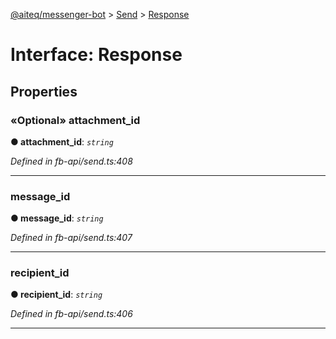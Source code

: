 [@aiteq/messenger-bot](../README.md) > [Send](../modules/send.md) > [Response](../interfaces/send.response.md)



# Interface: Response


## Properties
<a id="attachment_id"></a>

### «Optional» attachment_id

**●  attachment_id**:  *`string`* 

*Defined in fb-api/send.ts:408*





___

<a id="message_id"></a>

###  message_id

**●  message_id**:  *`string`* 

*Defined in fb-api/send.ts:407*





___

<a id="recipient_id"></a>

###  recipient_id

**●  recipient_id**:  *`string`* 

*Defined in fb-api/send.ts:406*





___


